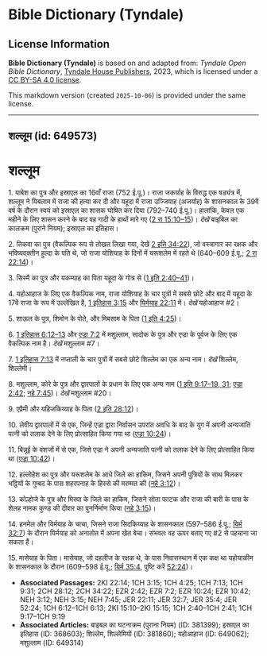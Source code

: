 # Bible Dictionary (Tyndale)

## License Information

**Bible Dictionary (Tyndale)** is based on and adapted from: _Tyndale Open Bible Dictionary_, [Tyndale House Publishers](https://tyndaleopenresources.com/), 2023, which is licensed under a [CC BY-SA 4.0 license](https://creativecommons.org/licenses/by-sa/4.0/legalcode.en).

This markdown version (created `2025-10-06`) is provided under the same license.



--------------------------------

## शल्लूम (id: 649573)

शल्लूम
======

1\. याबेश का पुत्र और इस्राएल का 16वाँ राजा (752 ई.पू.)। राजा जकर्याह के विरुद्ध एक षड्यंत्र में, शल्लूम ने यिबलाम में राजा की हत्या कर दी और यहूदा में राजा उज्जियाह (अजर्याह) के शासनकाल के 39वें वर्ष के दौरान स्वयं को इस्राएल का शासक घोषित कर दिया (792–740 ई.पू.)। हालांकि, केवल एक महीने के लिए शासन करने के बाद वह गादी के हाथों मारे गए ([2 रा 15:10–15](https://ref.ly/2Kgs15:10-2Kgs15:15))। *देखें* बाइबिल का कालक्रम (पुराने नियम); इस्राएल का इतिहास। 

2\. तिकवा का पुत्र (वैकल्पिक रूप से तोखत लिखा गया, देखें [2 इति 34:22](https://ref.ly/2Chr34:22)), जो वस्त्रागार का रक्षक और भविष्यवक़्तीन हुल्दा के पति थे, जो राजा योशियाह के दिनों में यरूशलेम में रहते थे (640–609 ई.पू.; [2 रा 22:14](https://ref.ly/2Kgs22:14))।

3\. सिस्मै का पुत्र और यकम्याह का पिता यहूदा के गोत्र से ([1 इति 2:40–41](https://ref.ly/1Chr2:40-1Chr2:41))।

4\. यहोआहाज के लिए एक वैकल्पिक नाम, राजा योशियाह के चार पुत्रों में सबसे छोटे और बाद में यहूदा के 17वें राजा के रूप में उल्लेखित है, [1 इतिहास 3:15](https://ref.ly/1Chr3:15) और [यिर्मयाह 22:11](https://ref.ly/Jer22:11) में। *देखें*  यहोआहाज \#2।

5\. शाऊल के पुत्र, शिमोन के पोते, और मिबसाम के पिता ([1 इति 4:25](https://ref.ly/1Chr4:25))।

6\. [1 इतिहास 6:12–13](https://ref.ly/1Chr6:12-1Chr6:13) और [एज्रा 7:2](https://ref.ly/Ezra7:2) में मशुल्लाम, सादोक के पुत्र और एज्रा के पूर्वज के लिए एक वैकल्पिक नाम है। *देखें* मशुल्लाम \#7।

7\. [1 इतिहास 7:13](https://ref.ly/1Chr7:13) में नप्ताली के चार पुत्रों में सबसे छोटे शिल्लेम का एक अन्य नाम। *देखें* शिल्लेम, शिल्लेमी।

8\. मशुल्लाम, कोरे के पुत्र और द्वारपालों के प्रधान के लिए एक अन्य नाम ([1 इति 9:17–19, 31](https://ref.ly/1Chr9:17-1Chr9:19,1Chr9:31); [एज्रा 2:42](https://ref.ly/Ezra2:42); [नहे 7:45](https://ref.ly/Neh7:45))। *देखें* मशुल्लाम \#20।

9\. एप्रैमी और यहिजकिय्याह के पिता ([2 इति 28:12](https://ref.ly/2Chr28:12))।

10\. लेवीय द्वारपालों में से एक, जिन्हें एज्रा द्वारा निर्वासन उपरांत अवधि के बाद के युग में अपनी अन्यजाति पत्नी को तलाक देने के लिए प्रोत्साहित किया गया था ([एज्रा 10:24](https://ref.ly/Ezra10:24))।

11\. बिन्नूई के वंशजों में से एक, जिसे एज्रा ने अपनी अन्यजाति पत्नी को तलाक देने के लिए प्रोत्साहित किया था ([एज्रा 10:42](https://ref.ly/Ezra10:42))।

12\. हल्लोहेश का पुत्र और यरूशलेम के आधे जिले का हाकिम, जिसने अपनी पुत्रियों के साथ मिलकर भट्ठियों के गुम्बद के पास शहरपनाह के हिस्से की मरम्मत की ([नहे 3:12](https://ref.ly/Neh3:12))।

13\. कोल्होजे के पुत्र और मिस्पा के जिले का हाकिम, जिसने सोता फाटक और राजा की बारी के पास के शेलह नामक कुण्ड की दीवार का पुनर्निर्माण किया ([नहे 3:15](https://ref.ly/Neh3:15))।

14\. हनमेल और यिर्मयाह के चाचा, जिसने राजा सिदकिय्याह के शासनकाल (597–586 ई.पू.; [यिर्म 32:7](https://ref.ly/Jer32:7)) के दौरान यिर्मयाह को अनातोत में अपना खेत बेचा। संभवतः वह ऊपर बताए गए \#2 से पहचाना जा सकता हैं।

15\. मासेयाह के पिता। मासेयाह, जो दहलीज के रक्षक थे, के पास निवासस्थान में एक कक्ष था यहोयाकीम के शासनकाल के दौरान (609–598 ई.पू.; [यिर्म 35:4](https://ref.ly/Jer35:4), पुष्टि करें [52:24](https://ref.ly/Jer52:24))।

* **Associated Passages:** 2KI 22:14; 1CH 3:15; 1CH 4:25; 1CH 7:13; 1CH 9:31; 2CH 28:12; 2CH 34:22; EZR 2:42; EZR 7:2; EZR 10:24; EZR 10:42; NEH 3:12; NEH 3:15; NEH 7:45; JER 22:11; JER 32:7; JER 35:4; JER 52:24; 1CH 6:12–1CH 6:13; 2KI 15:10–2KI 15:15; 1CH 2:40–1CH 2:41; 1CH 9:17–1CH 9:19
* **Associated Articles:** बाइबल का घटनाक्रम (पुराना नियम) (ID: 381399); इस्राएल का इतिहास  (ID: 368603); शिल्लेम, शिल्लेमियों (ID: 381860); यहोआहाज (ID: 649062); मशुल्लाम (ID: 649314)


